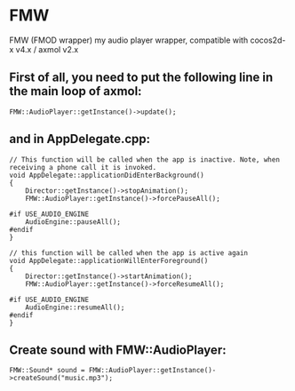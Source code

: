 # FMW
FMW (FMOD wrapper) my audio player wrapper, compatible with cocos2d-x v4.x / axmol v2.x

## First of all, you need to put the following line in the main loop of axmol:
```
FMW::AudioPlayer::getInstance()->update();
```

## and in AppDelegate.cpp:
```
// This function will be called when the app is inactive. Note, when receiving a phone call it is invoked.
void AppDelegate::applicationDidEnterBackground()
{
    Director::getInstance()->stopAnimation();
    FMW::AudioPlayer::getInstance()->forcePauseAll();

#if USE_AUDIO_ENGINE
    AudioEngine::pauseAll();
#endif
}

// this function will be called when the app is active again
void AppDelegate::applicationWillEnterForeground()
{
    Director::getInstance()->startAnimation();
    FMW::AudioPlayer::getInstance()->forceResumeAll();

#if USE_AUDIO_ENGINE
    AudioEngine::resumeAll();
#endif
}
```

## Create sound with FMW::AudioPlayer:
```
FMW::Sound* sound = FMW::AudioPlayer::getInstance()->createSound("music.mp3");
```
